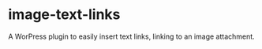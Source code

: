 image-text-links
================

A WorPress plugin to easily insert text links, linking to an image attachment.
